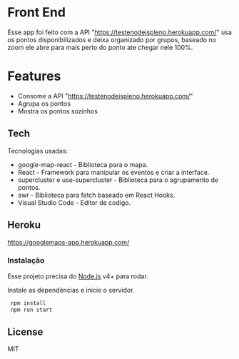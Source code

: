 # Front End

Esse app foi feito com a API "https://testenodejspleno.herokuapp.com/" usa os pontos disponibilizados e deixa organizado por grupos, baseado no zoom ele abre para mais perto do ponto ate chegar nele 100%.

# Features

  - Consome a API "https://testenodejspleno.herokuapp.com/"
  - Agrupa os pontos
  - Mostra os pontos sozinhos
  

## Tech

Tecnologias usadas:

* google-map-react - Biblioteca para o mapa.
* React - Framework para manipular os eventos e criar a interface.
* supercluster e use-supercluster - Biblioteca para o agrupamento de pontos.
* swr - Biblioteca para fetch baseado em React Hooks.
* Visual Studio Code - Editor de codigo.


## Heroku

https://googlemaps-app.herokuapp.com/

### Instalação

Esse projeto precisa do [Node.js](https://nodejs.org/) v4+ para rodar.

Instale as dependências e inicie o servidor.

```sh
 npm install
 npm run start
```

License
----

MIT
